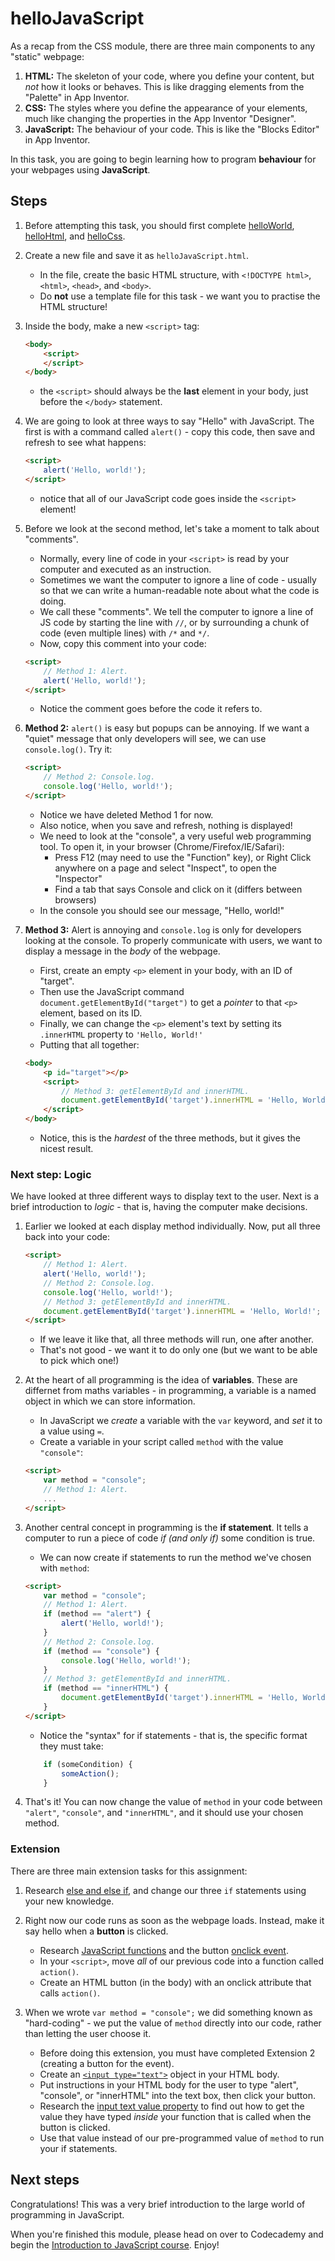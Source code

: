 # helloJavaScript

As a recap from the CSS module, there are three main components to any "static" webpage:

1. **HTML:** The skeleton of your code, where you define your content, but *not* how it looks or behaves. This is like dragging elements from the "Palette" in App Inventor.
2. **CSS:** The styles where you define the appearance of your elements, much like changing the properties in the App Inventor "Designer".
3. **JavaScript:** The behaviour of your code. This is like the "Blocks Editor" in App Inventor.

In this task, you are going to begin learning how to program **behaviour** for your webpages using **JavaScript**.

## Steps

1. Before attempting this task, you should first complete [helloWorld](../1_helloWorld/), [helloHtml](../2_helloHtml/), and [helloCss](../3_helloCss/).

2. Create a new file and save it as `helloJavaScript.html`.

    - In the file, create the basic HTML structure, with `<!DOCTYPE html>`, `<html>`, `<head>`, and `<body>`.
    - Do **not** use a template file for this task - we want you to practise the HTML structure!

3. Inside the body, make a new `<script>` tag:

    ```html
    <body>
        <script>
        </script>
    </body>
    ```
    - the `<script>` should always be the **last** element in your body, just before the `</body>` statement.

4. We are going to look at three ways to say "Hello" with JavaScript. The first is with a command called `alert()` - copy this code, then save and refresh to see what happens:

    ```html
    <script>
        alert('Hello, world!');
    </script>
    ```
    - notice that all of our JavaScript code goes inside the `<script>` element!

5. Before we look at the second method, let's take a moment to talk about "comments".
    - Normally, every line of code in your `<script>` is read by your computer and executed as an instruction.
    - Sometimes we want the computer to ignore a line of code - usually so that we can write a human-readable note about what the code is doing.
    - We call these "comments". We tell the computer to ignore a line of JS code by starting the line with `//`, or by surrounding a chunk of code (even multiple lines) with `/*` and `*/`.
    - Now, copy this comment into your code:
    ```html
    <script>
        // Method 1: Alert.
        alert('Hello, world!');
    </script>
    ```
    - Notice the comment goes before the code it refers to.

6. **Method 2:** `alert()` is easy but popups can be annoying. If we want a "quiet" message that only developers will see, we can use `console.log()`. Try it:

    ```html
    <script>
        // Method 2: Console.log.
        console.log('Hello, world!');
    </script>
    ```
    - Notice we have deleted Method 1 for now.
    - Also notice, when you save and refresh, nothing is displayed!
    - We need to look at the "console", a very useful web programming tool. To open it, in your browser (Chrome/Firefox/IE/Safari):
        - Press F12 (may need to use the "Function" key), or Right Click anywhere on a page and select "Inspect", to open the "Inspector"
        - Find a tab that says Console and click on it (differs between browsers)
    - In the console you should see our message, "Hello, world!"

7. **Method 3:** Alert is annoying and `console.log` is only for developers looking at the console. To properly communicate with users, we want to display a message in the *body* of the webpage.

    - First, create an empty `<p>` element in your body, with an ID of "target".
    - Then use the JavaScript command `document.getElementById("target")` to get a *pointer* to that `<p>` element, based on its ID.
    - Finally, we can change the `<p>` element's text by setting its `.innerHTML` property to `'Hello, World!'`
    - Putting that all together:
    ```html
    <body>
        <p id="target"></p>
        <script>
            // Method 3: getElementById and innerHTML.
            document.getElementById('target').innerHTML = 'Hello, World!';
        </script>
    </body>
    ```
    - Notice, this is the *hardest* of the three methods, but it gives the nicest result.

### Next step: Logic

We have looked at three different ways to display text to the user. Next is a brief introduction to *logic* - that is, having the computer make decisions.

1. Earlier we looked at each display method individually. Now, put all three back into your code:
    ```html
    <script>
        // Method 1: Alert.
        alert('Hello, world!');
        // Method 2: Console.log.
        console.log('Hello, world!');
        // Method 3: getElementById and innerHTML.
        document.getElementById('target').innerHTML = 'Hello, World!';
    </script>
    ```
    - If we leave it like that, all three methods will run, one after another.
    - That's not good - we want it to do only one (but we want to be able to pick which one!)

2. At the heart of all programming is the idea of **variables**. These are differnet from maths variables - in programming, a variable is a named object in which we can store information.

    - In JavaScript we *create* a variable with the `var` keyword, and *set* it to a value using `=`.
    - Create a variable in your script called `method` with the value `"console"`:
    ```html
    <script>
        var method = "console";
        // Method 1: Alert.
        ...
    </script>
    ```

3. Another central concept in programming is the **if statement**. It tells a computer to run a piece of code *if (and only if)* some condition is true.

    - We can now create if statements to run the method we've chosen with `method`:
    ```html
    <script>
        var method = "console";
        // Method 1: Alert.
        if (method == "alert") {
            alert('Hello, world!');
        }
        // Method 2: Console.log.
        if (method == "console") {
            console.log('Hello, world!');
        }
        // Method 3: getElementById and innerHTML.
        if (method == "innerHTML") {
            document.getElementById('target').innerHTML = 'Hello, World!';
        }
    </script>
    ```
    - Notice the "syntax" for if statements - that is, the specific format they must take:
    ```js
        if (someCondition) {
            someAction();
        }
    ```

4. That's it! You can now change the value of `method` in your code between `"alert"`, `"console"`, and `"innerHTML"`, and it should use your chosen method.

### Extension

There are three main extension tasks for this assignment:

1. Research [else and else if](https://www.w3schools.com/js/js_if_else.asp), and change our three `if` statements using your new knowledge.

2. Right now our code runs as soon as the webpage loads. Instead, make it say hello when a **button** is clicked.

    - Research [JavaScript functions](https://www.w3schools.com/js/js_functions.asp) and the button [onclick event](https://www.w3schools.com/jsref/event_onclick.asp).
    - In your `<script>`, move *all* of our previous code into a function called `action()`.
    - Create an HTML button (in the body) with an onclick attribute that calls `action()`.

3. When we wrote `var method = "console";` we did something known as "hard-coding" - we put the value of `method` directly into our code, rather than letting the user choose it.

    - Before doing this extension, you must have completed Extension 2 (creating a button for the event).
    - Create an [`<input type="text">`](https://www.w3schools.com/tags/att_input_type.asp) object in your HTML body.
    - Put instructions in your HTML body for the user to type "alert", "console", or "innerHTML" into the text box, then click your button.
    - Research the [input text value property](https://www.w3schools.com/jsref/prop_text_value.asp) to find out how to get the value they have typed *inside* your function that is called when the button is clicked.
    - Use that value instead of our pre-programmed value of `method` to run your if statements.

## Next steps

Congratulations! This was a very brief introduction to the large world of programming in JavaScript.

When you're finished this module, please head on over to Codecademy and begin the [Introduction to JavaScript course](https://www.codecademy.com/learn/introduction-to-javascript). Enjoy!
